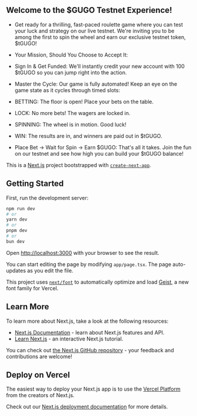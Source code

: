 ## Welcome to the $GUGO Testnet Experience!

- Get ready for a thrilling, fast-paced roulette game where you can test your luck and strategy on our live testnet. We're inviting you to be among the first to spin the wheel and earn our exclusive testnet token, $tGUGO!

- Your Mission, Should You Choose to Accept It:

- Sign In & Get Funded: We'll instantly credit your new account with 100 $tGUGO so you can jump right into the action.

- Master the Cycle: Our game is fully automated! Keep an eye on the game state as it cycles through timed slots:

- BETTING: The floor is open! Place your bets on the table.

- LOCK: No more bets! The wagers are locked in.

- SPINNING: The wheel is in motion. Good luck!

- WIN: The results are in, and winners are paid out in $tGUGO.

- Place Bet → Wait for Spin → Earn $GUGO: That's all it takes. Join the fun on our testnet and see how high you can build your $tGUGO balance!




This is a [Next.js](https://nextjs.org) project bootstrapped with [`create-next-app`](https://nextjs.org/docs/app/api-reference/cli/create-next-app).




## Getting Started

First, run the development server:

```bash
npm run dev
# or
yarn dev
# or
pnpm dev
# or
bun dev
```

Open [http://localhost:3000](http://localhost:3000) with your browser to see the result.

You can start editing the page by modifying `app/page.tsx`. The page auto-updates as you edit the file.

This project uses [`next/font`](https://nextjs.org/docs/app/building-your-application/optimizing/fonts) to automatically optimize and load [Geist](https://vercel.com/font), a new font family for Vercel.

## Learn More

To learn more about Next.js, take a look at the following resources:

- [Next.js Documentation](https://nextjs.org/docs) - learn about Next.js features and API.
- [Learn Next.js](https://nextjs.org/learn) - an interactive Next.js tutorial.

You can check out [the Next.js GitHub repository](https://github.com/vercel/next.js) - your feedback and contributions are welcome!

## Deploy on Vercel

The easiest way to deploy your Next.js app is to use the [Vercel Platform](https://vercel.com/new?utm_medium=default-template&filter=next.js&utm_source=create-next-app&utm_campaign=create-next-app-readme) from the creators of Next.js.

Check out our [Next.js deployment documentation](https://nextjs.org/docs/app/building-your-application/deploying) for more details.
